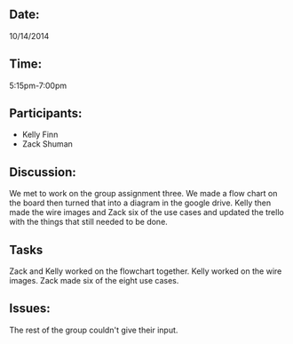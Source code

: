 Date:
--------
10/14/2014

Time:
--------
5:15pm-7:00pm

Participants:
-----------------
 - Kelly Finn
 - Zack Shuman

Discussion:
----------------
We met to work on the group assignment three. We made a flow chart on the board then turned that into a diagram in the google drive.
Kelly then made the wire images and Zack six of the use cases and updated the trello with the things that still needed to be done.

Tasks
-------
Zack and Kelly worked on the flowchart together. Kelly worked on the wire images. Zack made six of the eight use cases.

Issues:
---------
The rest of the group couldn't give their input.
